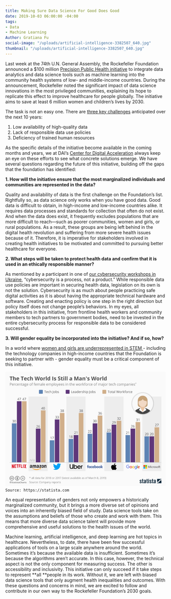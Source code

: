 ```yaml
---
title: Making Sure Data Science For Good Does Good
date: 2019-10-03 06:00:00 -04:00
tags:
- Data
- Machine Learning
Author: Gratiana Fu
social-image: "/uploads/artificial-intelligence-3382507_640.jpg"
thumbnail: "/uploads/artificial-intelligence-3382507_640.jpg"
---
```


Last week at the 74th U.N. General Assembly, the Rockefeller Foundation announced a $100 million [Precision Public Health initiative](https://www.rockefellerfoundation.org/about-us/news-media/using-data-save-lives-rockefeller-foundation-partners-launch-100-million-precision-public-health-initiative/) to integrate data analytics and data science tools such as machine learning into the community health systems of low- and middle-income countries. During the announcement, Rockefeller noted the significant impact of data science innovations in the most privileged communities, explaining its hope to replicate this effect to improve healthcare for people globally. The initiative aims to save at least 6 million women and children’s lives by 2030.

<!--more-->

The task is not an easy one. There are [three key challenges](https://assets.rockefellerfoundation.org/app/uploads/20190925102123/Precision-Public-Health-Overview.pdf) anticipated over the next 10 years:

1. Low availability of high-quality data
2. Lack of responsible data use policies
3. Deficiency of trained human resources

As the specific details of the initiative become available in the coming months and years, we at DAI’s [Center for Digital Acceleration](https://www.dai.com/our-work/solutions/digital-acceleration) always keep an eye on these efforts to see what concrete solutions emerge. We have several questions regarding the future of this initiative, building off the gaps that the foundation has identified:

**1. How will the initiative ensure that the most marginalized individuals and communities are represented in the data?**

Quality and availability of data is the first challenge on the Foundation’s list. Rightfully so, as data science only works when you have good data. Good data is difficult to obtain, in high-income and low-income countries alike. It requires data processes and standards for collection that often do not exist. And when the data does exist, it frequently excludes populations that are more difficult to reach—such as poorer communities, women and girls, or rural populations. As a result, these groups are being left behind in the digital health revolution and suffering from more severe health issues because of it. Therefore, it is imperative for stakeholders involved in creating health initiatives to be motivated and committed to pursuing better healthcare for everyone.

**2. What steps will be taken to protect health data and confirm that it is used in an ethically responsible manner?**

As mentioned by a participant in one of [our cybersecurity workshops in Ukraine](https://dai-global-digital.com/cybersecurity-lessons-from-ukraine.html), “cybersecurity is a process, not a product.” While responsible data use policies are important in securing health data, legislation on its own is not the solution. Cybersecurity is as much about people practicing safe digital activities as it is about having the appropriate technical hardware and software. Creating and enacting policy is one step in the right direction but policy itself does not change people’s behaviors. In my eyes, all stakeholders in this initiative, from frontline health workers and community members to tech partners to government bodies, need to be invested in the entire cybersecurity process for responsible data to be considered successful.

**3. Will gender equality be incorporated into the initiative? And if so, how?**

In a world where [women and girls are underrepresented in STEM ](https://www.statista.com/chart/4467/female-employees-at-tech-companies/)- including the technology companies in high-income countries that the Foundation is seeking to partner with - gender equality must be a critical component of this initiative.

![chartoftheday_4467_female_employees_at_tech_companies_n (1).jpg](/uploads/chartoftheday_4467_female_employees_at_tech_companies_n%20(1).jpg)
`Source: https://statista.com`

An equal representation of genders not only empowers a historically marginalized community, but it brings a more diverse set of opinions and voices into an inherently biased field of study. Data science tools take on the assumptions and beliefs of those who create and work with them. This means that more diverse data science talent will provide more comprehensive and useful solutions to the health issues of the world.

Machine learning, artificial intelligence, and deep learning are hot topics in healthcare. Nevertheless, to date, there have been few successful applications of tools on a large scale anywhere around the world. Sometimes it’s because the available data is insufficient. Sometimes it’s because the algorithms aren’t accurate. In this case, however, the technical aspect is not the only component for measuring success. The other is accessibility and inclusivity. This initiative can only succeed if it take steps to represent \*\*all \*\*people in its work. Without it, we are left with biased data science tools that only augment health inequalities and outcomes. With these questions and concerns in mind, we are excited to follow and contribute in our own way to the Rockefeller Foundation’s 2030 goals.